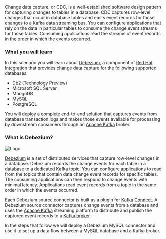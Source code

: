 Change data capture, or CDC, is a well-established software design pattern for capturing changes to tables in a database. 
CDC captures row-level changes that occur in database tables and emits event records for those changes to a Kafka data streaming bus. 
You can configure applications that rely on the data in particular tables to consume the change event streams for those tables.
Consuming applications read the streams of event records in the order in which the events occurred.

### What you will learn

In this scenario you will learn about [Debezium](https://debezium.io/), a component of [Red Hat Integration](https://www.redhat.com/en/products/integration) that provides change data capture for the following supported databases:

* Db2 (Technology Preview)
* Microsoft SQL Server
* MongoDB
* MySQL
* PostgreSQL

You will deploy a complete end-to-end solution that captures events from database transaction logs and makes those events available for processing by downstream consumers through an [Apache Kafka](https://kafka.apache.org/) broker.

### What is Debezium?

![Logo](../../../assets/middleware/debezium-getting-started/debezium-logo.png)

[Debezium](https://debezium.io/) is a set of distributed services that capture row-level changes in a database. 
Debezium records the change events for each table in a database to a dedicated Kafka topic. 
You can configure applications to read from the topics that contain data change event records for specific tables.
The consuming applications can then respond to change events with minimal latency.
Applications read event records from a topic in the same order in which the events occurred.

Each Debezium source connector is built as a plugin for [Kafka Connect](https://kafka.apache.org/documentation/#connect).
A Debezium source connector captures change events from a database and uses the [Apache Kafka](https://kafka.apache.org/) streaming platform to distribute and publish the captured event records to a [Kafka broker](https://kafka.apache.org/documentation/#uses_messaging).

In the steps that follow we will deploy a Debezium MySQL connector and use it to set up a data flow between a MySQL database and a Kafka broker.
